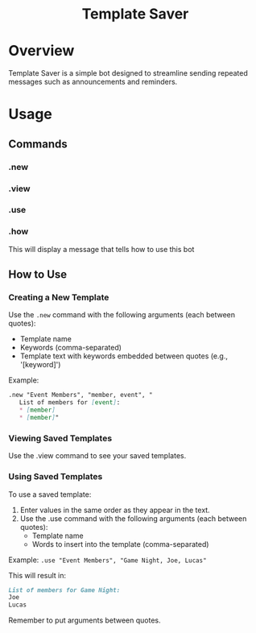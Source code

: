 <h1 align="center">Template Saver</h1>

# Overview 
Template Saver is a simple bot designed to streamline sending repeated messages such as announcements and reminders.

# Usage

## Commands

### .new

### .view

### .use

### .how
This will display a message that tells how to use this bot 

## How to Use

### Creating a New Template

Use the `.new` command with the following arguments (each between quotes):
- Template name
- Keywords (comma-separated)
- Template text with keywords embedded between quotes (e.g., '[keyword]')

Example:
```markdown
.new "Event Members", "member, event", "
   List of members for [event]: 
   * [member] 
   * [member]"
```

### Viewing Saved Templates
Use the .view command to see your saved templates.

### Using Saved Templates
To use a saved template:

1. Enter values in the same order as they appear in the text.
2. Use the .use command with the following arguments (each between quotes):
   - Template name
   - Words to insert into the template (comma-separated)

Example: `.use "Event Members", "Game Night, Joe, Lucas"`

This will result in:
```markdown
List of members for Game Night:
Joe
Lucas
```

Remember to put arguments between quotes.


